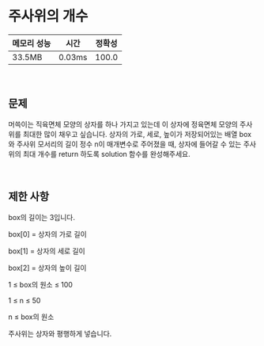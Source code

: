 # 주사위의 개수

| 메모리 성능 | 시간 | 정확성 |
| ---- | ---- | ---- |
| 33.5MB | 0.03ms | 100.0 |

<br />

## 문제

머쓱이는 직육면체 모양의 상자를 하나 가지고 있는데 이 상자에 정육면체 모양의 주사위를 최대한 많이 채우고 싶습니다. 상자의 가로, 세로, 높이가 저장되어있는 배열 box와 주사위 모서리의 길이 정수 n이 매개변수로 주어졌을 때, 상자에 들어갈 수 있는 주사위의 최대 개수를 return 하도록 solution 함수를 완성해주세요.

<br />

## 제한 사항
box의 길이는 3입니다.

box[0] = 상자의 가로 길이

box[1] = 상자의 세로 길이

box[2] = 상자의 높이 길이

1 ≤ box의 원소 ≤ 100

1 ≤ n ≤ 50

n ≤ box의 원소

주사위는 상자와 평행하게 넣습니다.